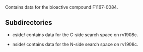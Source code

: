 Contains data for the bioactive compound F1167-0084.

## Subdirectories

- cside/ contains data for the C-side search space on rv1908c.

- nside/ contains data for the N-side search space on rv1908c.

